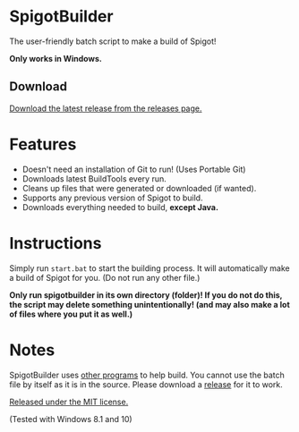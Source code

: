 # SpigotBuilder

The user-friendly batch script to make a build of Spigot!

**Only works in Windows.**

## Download

[Download the latest release from the releases page.](https://github.com/colebob9/spigotbuilder/releases)

# Features
* Doesn't need an installation of Git to run! (Uses Portable Git)
* Downloads latest BuildTools every run.
* Cleans up files that were generated or downloaded (if wanted).
* Supports any previous version of Spigot to build.
* Downloads everything needed to build, **except Java.**

# Instructions
Simply run `start.bat` to start the building process. It will automatically make a build of Spigot for you. (Do not run any other file.)

**Only run spigotbuilder in its own directory (folder)! If you do not do this, the script may delete something unintentionally! (and may also make a lot of files where you put it as well.)**


# Notes
SpigotBuilder uses [other programs](https://github.com/colebob9/spigotbuilder/wiki/Programs-included-with-releases) to help build. You cannot use the batch file by itself as it is in the source. Please download a [release](https://github.com/colebob9/spigotbuilder/releases) for it to work.

[Released under the MIT license.](https://github.com/colebob9/spigotbuilder/blob/master/LICENCE.txt)

(Tested with Windows 8.1 and 10)
